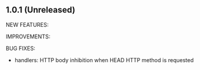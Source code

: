 ## 1.0.1 (Unreleased)

NEW FEATURES:



IMPROVEMENTS:



BUG FIXES:

* handlers: HTTP body inhibition when HEAD HTTP method is requested
